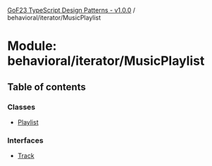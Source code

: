 [GoF23 TypeScript Design Patterns - v1.0.0](../README.md) / behavioral/iterator/MusicPlaylist

# Module: behavioral/iterator/MusicPlaylist

## Table of contents

### Classes

- [Playlist](../classes/behavioral_iterator_MusicPlaylist.Playlist.md)

### Interfaces

- [Track](../interfaces/behavioral_iterator_MusicPlaylist.Track.md)
